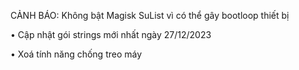 CẢNH BÁO: Không bật Magisk SuList vì có thể gây bootloop thiết bị 

• Cập nhật gói strings mới nhất ngày 27/12/2023

• Xoá tính năng chống treo máy

